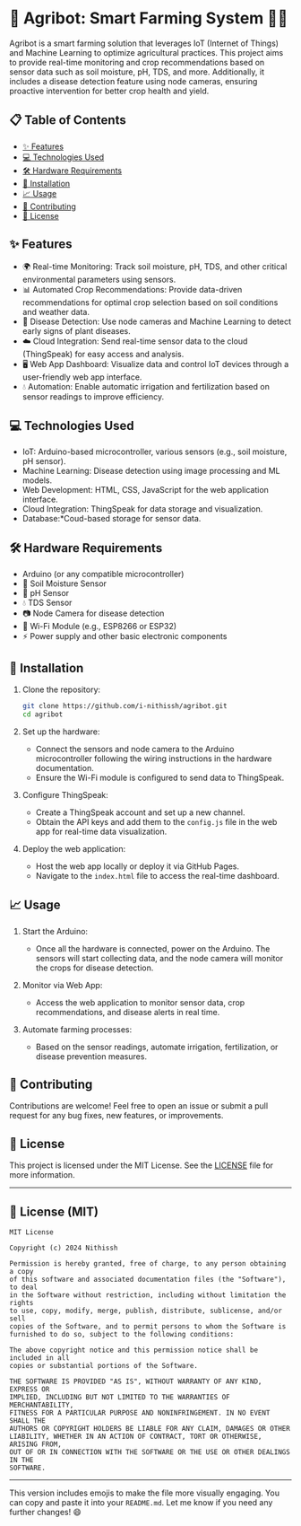 
# 🌾 Agribot: Smart Farming System 🤖🌱

Agribot is a smart farming solution that leverages IoT (Internet of Things) and Machine Learning to optimize agricultural practices. This project aims to provide real-time monitoring and crop recommendations based on sensor data such as soil moisture, pH, TDS, and more. Additionally, it includes a disease detection feature using node cameras, ensuring proactive intervention for better crop health and yield.

## 📋 Table of Contents
- [✨ Features](#features)
- [💻 Technologies Used](#technologies-used)
- [🛠 Hardware Requirements](#hardware-requirements)
- [🚀 Installation](#installation)
- [📈 Usage](#usage)
- [🤝 Contributing](#contributing)
- [📜 License](#license)

## ✨ Features
- 🌍 Real-time Monitoring: Track soil moisture, pH, TDS, and other critical environmental parameters using sensors.
- 📊 Automated Crop Recommendations: Provide data-driven recommendations for optimal crop selection based on soil conditions and weather data.
- 📸 Disease Detection: Use node cameras and Machine Learning to detect early signs of plant diseases.
- ☁️ Cloud Integration: Send real-time sensor data to the cloud (ThingSpeak) for easy access and analysis.
- 🖥️ Web App Dashboard: Visualize data and control IoT devices through a user-friendly web app interface.
- 💧 Automation: Enable automatic irrigation and fertilization based on sensor readings to improve efficiency.

## 💻 Technologies Used
- IoT: Arduino-based microcontroller, various sensors (e.g., soil moisture, pH sensor).
- Machine Learning: Disease detection using image processing and ML models.
- Web Development: HTML, CSS, JavaScript for the web application interface.
- Cloud Integration: ThingSpeak for data storage and visualization.
- Database:*Coud-based storage for sensor data.

## 🛠 Hardware Requirements
- Arduino (or any compatible microcontroller)
- 🌱 Soil Moisture Sensor
- 🧪 pH Sensor
- 💧 TDS Sensor
- 📷 Node Camera for disease detection
- 📡 Wi-Fi Module (e.g., ESP8266 or ESP32)
- ⚡ Power supply and other basic electronic components

## 🚀 Installation
1. Clone the repository:
   ```bash
   git clone https://github.com/i-nithissh/agribot.git
   cd agribot
   ```

2. Set up the hardware:
   - Connect the sensors and node camera to the Arduino microcontroller following the wiring instructions in the hardware documentation.
   - Ensure the Wi-Fi module is configured to send data to ThingSpeak.

3. Configure ThingSpeak:
   - Create a ThingSpeak account and set up a new channel.
   - Obtain the API keys and add them to the `config.js` file in the web app for real-time data visualization.

4. Deploy the web application:
   - Host the web app locally or deploy it via GitHub Pages.
   - Navigate to the `index.html` file to access the real-time dashboard.

## 📈 Usage
1. Start the Arduino:
   - Once all the hardware is connected, power on the Arduino. The sensors will start collecting data, and the node camera will monitor the crops for disease detection.
   
2. Monitor via Web App:
   - Access the web application to monitor sensor data, crop recommendations, and disease alerts in real time.

3. Automate farming processes:
   - Based on the sensor readings, automate irrigation, fertilization, or disease prevention measures.

## 🤝 Contributing
Contributions are welcome! Feel free to open an issue or submit a pull request for any bug fixes, new features, or improvements.

## 📜 License
This project is licensed under the MIT License. See the [LICENSE](LICENSE) file for more information.

---

## 📜 License (MIT)

```
MIT License

Copyright (c) 2024 Nithissh

Permission is hereby granted, free of charge, to any person obtaining a copy
of this software and associated documentation files (the "Software"), to deal
in the Software without restriction, including without limitation the rights
to use, copy, modify, merge, publish, distribute, sublicense, and/or sell
copies of the Software, and to permit persons to whom the Software is
furnished to do so, subject to the following conditions:

The above copyright notice and this permission notice shall be included in all
copies or substantial portions of the Software.

THE SOFTWARE IS PROVIDED "AS IS", WITHOUT WARRANTY OF ANY KIND, EXPRESS OR
IMPLIED, INCLUDING BUT NOT LIMITED TO THE WARRANTIES OF MERCHANTABILITY,
FITNESS FOR A PARTICULAR PURPOSE AND NONINFRINGEMENT. IN NO EVENT SHALL THE
AUTHORS OR COPYRIGHT HOLDERS BE LIABLE FOR ANY CLAIM, DAMAGES OR OTHER
LIABILITY, WHETHER IN AN ACTION OF CONTRACT, TORT OR OTHERWISE, ARISING FROM,
OUT OF OR IN CONNECTION WITH THE SOFTWARE OR THE USE OR OTHER DEALINGS IN THE
SOFTWARE.
```

---

This version includes emojis to make the file more visually engaging. You can copy and paste it into your `README.md`. Let me know if you need any further changes! 😄
